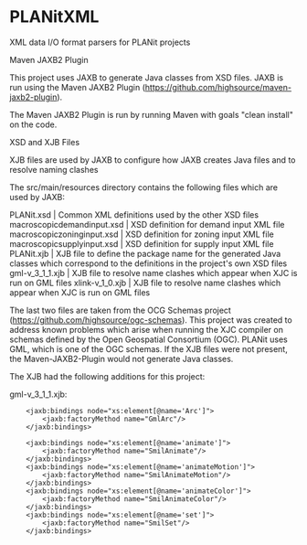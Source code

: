# PLANitXML
XML data I/O format parsers for PLANit projects

Maven JAXB2 Plugin

This project uses JAXB to generate Java classes from XSD files.  JAXB is run using the Maven JAXB2 Plugin (https://github.com/highsource/maven-jaxb2-plugin).

The Maven JAXB2 Plugin is run by running Maven with goals "clean install" on the code.

XSD and XJB Files

XJB files are used by JAXB to configure how JAXB creates Java files and to resolve naming clashes

The src/main/resources directory contains the following files which are used by JAXB:

PLANit.xsd  |                                  Common XML definitions used by the other XSD files
macroscopicdemandinput.xsd |   XSD definition for demand input XML file
macroscopiczoninginput.xsd |       XSD definition for zoning input XML file
macroscopicsupplyinput.xsd  |      XSD definition for supply input XML file
PLANit.xjb |                                    XJB file to define the package name for the generated Java classes which correspond to the definitions in the project's own XSD files
gml-v_3_1_1.xjb  |                        XJB file to resolve name clashes which appear when XJC is run on GML files
xlink-v_1_0.xjb  |                           XJB file to resolve name clashes which appear when XJC is run on GML files                               

The last two files are taken from the OCG Schemas project (https://github.com/highsource/ogc-schemas).  This project was created to address known problems which arise when running the XJC 
compiler on schemas defined by the Open Geospatial Consortium (OGC).  PLANit uses GML, which is one of the OGC schemas.  If the XJB files were not present, the Maven-JAXB2-Plugin would 
not generate Java classes.

The XJB had the following additions for this project:

gml-v_3_1_1.xjb:

		<jaxb:bindings node="xs:element[@name='Arc']">
			<jaxb:factoryMethod name="GmlArc"/>
		</jaxb:bindings>
		
		<jaxb:bindings node="xs:element[@name='animate']">
			<jaxb:factoryMethod name="SmilAnimate"/>
		</jaxb:bindings>
		<jaxb:bindings node="xs:element[@name='animateMotion']">
			<jaxb:factoryMethod name="SmilAnimateMotion"/>
		</jaxb:bindings>
		<jaxb:bindings node="xs:element[@name='animateColor']">
			<jaxb:factoryMethod name="SmilAnimateColor"/>
		</jaxb:bindings>
		<jaxb:bindings node="xs:element[@name='set']">
			<jaxb:factoryMethod name="SmilSet"/>
		</jaxb:bindings>

